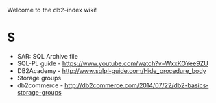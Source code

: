 Welcome to the db2-index wiki!

# S

* SAR: SQL Archive file
 * SQL-PL guide - https://www.youtube.com/watch?v=WxxKOYee9ZU
 * DB2Academy - http://www.sqlpl-guide.com/Hide_procedure_body
* Storage groups
 * db2commerce - http://db2commerce.com/2014/07/22/db2-basics-storage-groups